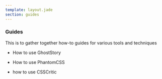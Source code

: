 ```yaml
---
template: layout.jade
section: guides
---
```


### Guides

This is to gather together how-to guides for various tools and techniques

  * How to use GhostStory

  * How to use PhantomCSS

  * how to use CSSCritic